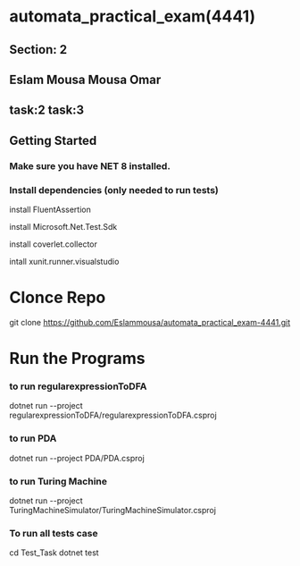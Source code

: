 # automata_practical_exam(4441)
## Section: 2
## Eslam Mousa Mousa Omar
## task:2       task:3

## Getting Started
### Make sure you have NET 8 installed. 

### Install dependencies (only needed to run tests) 

 
  install FluentAssertion 
 
 install Microsoft.Net.Test.Sdk 

 install coverlet.collector 

  intall xunit.runner.visualstudio 

# Clonce Repo
git clone https://github.com/Eslammousa/automata_practical_exam-4441.git

# Run the Programs

### to run regularexpressionToDFA
dotnet run --project regularexpressionToDFA/regularexpressionToDFA.csproj
### to run  PDA
 dotnet run --project PDA/PDA.csproj
 
### to run Turing Machine
dotnet run --project TuringMachineSimulator/TuringMachineSimulator.csproj

### To run all tests case
cd Test_Task
dotnet test

